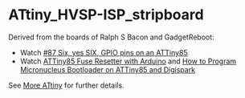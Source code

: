 # ATtiny_HVSP-ISP_stripboard

Derived from the boards of Ralph S Bacon and GadgetReboot:

- Watch [#87 Six, yes SIX, GPIO pins on an ATTiny85](https://www.youtube.com/watch?v=yAT_TdD6nL0)
- Watch [ATTiny85 Fuse Resetter with Arduino](https://www.youtube.com/watch?v=JskwC4bhgx4) and [How to Program Micronucleus Bootloader on ATTiny85 and Digispark](https://www.youtube.com/watch?v=RlscDz5JCcI&list=RDCMUCwiKHTegfDe33K5wnmyULog&index=4)


See [More ATtiny](https://gr33nonline.wordpress.com/2023/05/12/more-attiny/) for further details.
